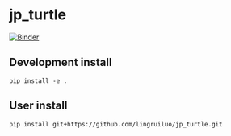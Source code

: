# jp_turtle

[![Binder](https://mybinder.org/badge_logo.svg)](https://mybinder.org/v2/gh/lingruiluo/jp_turtle/master)

## Development install

```
pip install -e .
```

## User install

```
pip install git+https://github.com/lingruiluo/jp_turtle.git
```
